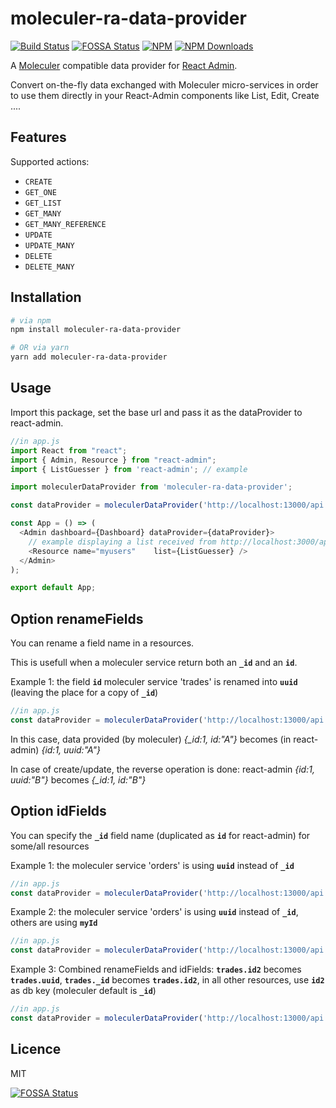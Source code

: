 # moleculer-ra-data-provider 
[![Build Status](https://travis-ci.org/alpesdigital/moleculer-ra-data-provider.svg?branch=main)](https://travis-ci.org/alpesdigital/moleculer-ra-data-provider) 
[![FOSSA Status](https://app.fossa.com/api/projects/git%2Bgithub.com%2Falpesdigital%2Fmoleculer-ra-data-provider.svg?type=shield)](https://app.fossa.com/projects/git%2Bgithub.com%2Falpesdigital%2Fmoleculer-ra-data-provider?ref=badge_shield)
[![NPM](https://img.shields.io/npm/v/moleculer-ra-data-provider.svg?maxAge=3600)](https://www.npmjs.com/package/moleculer-ra-data-provider)
[![NPM Downloads](https://img.shields.io/npm/dw/moleculer-ra-data-provider)](https://www.npmjs.com/package/moleculer-ra-data-provider)


A [Moleculer](https://moleculer.services) compatible data provider for [React Admin](https://marmelab.com/react-admin/).

Convert on-the-fly data exchanged with Moleculer micro-services in order to use them directly in your React-Admin components like List, Edit, Create ....


## Features
Supported actions:

* `CREATE`
* `GET_ONE`
* `GET_LIST`
* `GET_MANY`
* `GET_MANY_REFERENCE`
* `UPDATE`
* `UPDATE_MANY`
* `DELETE`
* `DELETE_MANY`

## Installation

```sh
# via npm
npm install moleculer-ra-data-provider

# OR via yarn
yarn add moleculer-ra-data-provider
```

## Usage

Import this package, set the base url and pass it as the dataProvider to
react-admin.

```javascript
//in app.js
import React from "react";
import { Admin, Resource } from "react-admin";
import { ListGuesser } from 'react-admin'; // example

import moleculerDataProvider from 'moleculer-ra-data-provider';

const dataProvider = moleculerDataProvider('http://localhost:13000/api');

const App = () => (
  <Admin dashboard={Dashboard} dataProvider={dataProvider}>
    // example displaying a list received from http://localhost:3000/api/myusers 
    <Resource name="myusers"    list={ListGuesser} />
  </Admin>
);

export default App;
```
## Option renameFields

You can rename a field name in a resources.

This is usefull when a moleculer service return both an  **`_id`** and an **`id`**.

Example 1: the field **`id`** moleculer service 'trades' is renamed into  **`uuid`** (leaving the place for a copy of **`_id`**)
```javascript
//in app.js
const dataProvider = moleculerDataProvider('http://localhost:13000/api', {renameFields: {"trades": {"id":"uuid"} }});
```
In this case, data provided (by moleculer) *{_id:1, id:"A"}* becomes (in react-admin) *{id:1, uuid:"A"}* 

In case of create/update, the reverse operation is done: react-admin *{id:1, uuid:"B"}* becomes *{_id:1, id:"B"}* 



## Option idFields

You can specify the  **`_id`** field name (duplicated as  **`id`** for react-admin) for some/all resources

Example 1: the moleculer service 'orders' is using **`uuid`** instead of **`_id`**
```javascript
//in app.js
const dataProvider = moleculerDataProvider('http://localhost:13000/api', {idFields: {"orders": "uuid" }});
```
Example 2: the moleculer service 'orders' is using **`uuid`** instead of **`_id`**, others are using  **`myId`**
```javascript
//in app.js
const dataProvider = moleculerDataProvider('http://localhost:13000/api', {idFields: {"orders": "uuid", "DEFAULT": "myId"  }});
```


Example 3: Combined renameFields and idFields: **`trades.id2`** becomes **`trades.uuid`**, **`trades._id`** becomes **`trades.id2`**, in all other resources, use **`id2`** as db key (moleculer default is **`_id`**)
```javascript
//in app.js
const dataProvider = moleculerDataProvider('http://localhost:13000/api', {renameFields: {"trades": {"id2":"uuid"} }, idFields: {"trades": "id2", "DEFAULT": "id1"  }});
```


## Licence

MIT


[![FOSSA Status](https://app.fossa.com/api/projects/git%2Bgithub.com%2Falpesdigital%2Fmoleculer-ra-data-provider.svg?type=large)](https://app.fossa.com/projects/git%2Bgithub.com%2Falpesdigital%2Fmoleculer-ra-data-provider?ref=badge_large)
